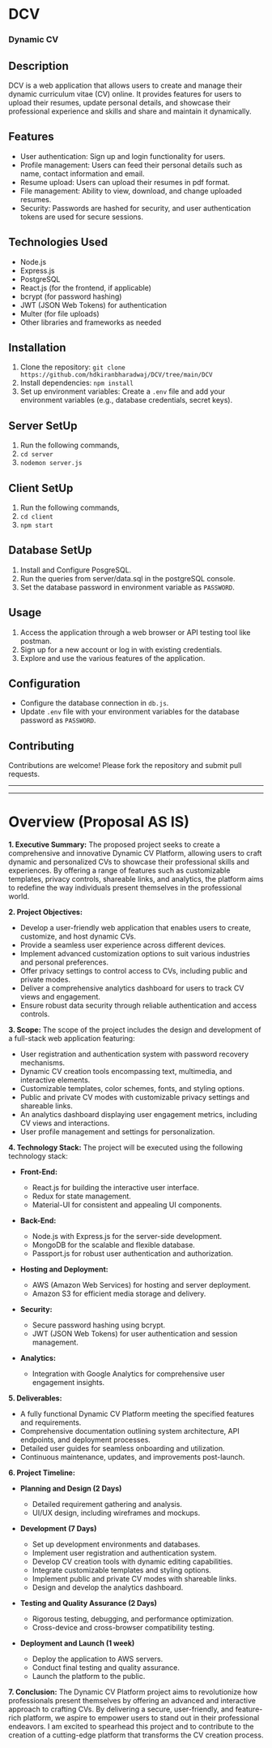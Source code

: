 # DCV

### Dynamic CV

## Description
DCV is a web application that allows users to create and manage their dynamic curriculum vitae (CV) online. It provides features for users to upload their resumes, update personal details, and showcase their professional experience and skills and share and maintain it dynamically.

## Features
- User authentication: Sign up and login functionality for users.
- Profile management: Users can feed their personal details such as name, contact information and email.
- Resume upload: Users can upload their resumes in pdf format.
- File management: Ability to view, download, and change uploaded resumes.
- Security: Passwords are hashed for security, and user authentication tokens are used for secure sessions.

## Technologies Used
- Node.js
- Express.js
- PostgreSQL
- React.js (for the frontend, if applicable)
- bcrypt (for password hashing)
- JWT (JSON Web Tokens) for authentication
- Multer (for file uploads)
- Other libraries and frameworks as needed

## Installation
1. Clone the repository: `git clone https://github.com/hdkiranbharadwaj/DCV/tree/main/DCV`
2. Install dependencies: `npm install`
3. Set up environment variables: Create a `.env` file and add your environment variables (e.g., database credentials, secret keys).

## Server SetUp
1. Run the following commands,
2. `cd server`
3. `nodemon server.js`

## Client SetUp
1. Run the following commands,
2. `cd client`
3. `npm start`

## Database SetUp
1. Install and Configure PosgreSQL.
2. Run the queries from server/data.sql in the postgreSQL console.
3. Set the database password in environment variable as `PASSWORD`.
   
## Usage
1. Access the application through a web browser or API testing tool like postman.
2. Sign up for a new account or log in with existing credentials.
3. Explore and use the various features of the application.

## Configuration
- Configure the database connection in `db.js`.
- Update `.env` file with your environment variables for the database password as `PASSWORD`.

## Contributing
Contributions are welcome! Please fork the repository and submit pull requests.



---
---
# Overview (Proposal AS IS)
**1. Executive Summary:**
The proposed project seeks to create a comprehensive and innovative Dynamic CV Platform, allowing users to craft dynamic and personalized CVs to showcase their professional skills and experiences. By offering a range of features such as customizable templates, privacy controls, shareable links, and analytics, the platform aims to redefine the way individuals present themselves in the professional world.

**2. Project Objectives:**
- Develop a user-friendly web application that enables users to create, customize, and host dynamic CVs.
- Provide a seamless user experience across different devices.
- Implement advanced customization options to suit various industries and personal preferences.
- Offer privacy settings to control access to CVs, including public and private modes.
- Deliver a comprehensive analytics dashboard for users to track CV views and engagement.
- Ensure robust data security through reliable authentication and access controls.

**3. Scope:**
The scope of the project includes the design and development of a full-stack web application featuring:
- User registration and authentication system with password recovery mechanisms.
- Dynamic CV creation tools encompassing text, multimedia, and interactive elements.
- Customizable templates, color schemes, fonts, and styling options.
- Public and private CV modes with customizable privacy settings and shareable links.
- An analytics dashboard displaying user engagement metrics, including CV views and interactions.
- User profile management and settings for personalization.

**4. Technology Stack:**
The project will be executed using the following technology stack:
- **Front-End:**
  - React.js for building the interactive user interface.
  - Redux for state management.
  - Material-UI for consistent and appealing UI components.
  
- **Back-End:**
  - Node.js with Express.js for the server-side development.
  - MongoDB for the scalable and flexible database.
  - Passport.js for robust user authentication and authorization.
  
- **Hosting and Deployment:**
  - AWS (Amazon Web Services) for hosting and server deployment.
  - Amazon S3 for efficient media storage and delivery.
  
- **Security:**
  - Secure password hashing using bcrypt.
  - JWT (JSON Web Tokens) for user authentication and session management.
  
- **Analytics:**
  - Integration with Google Analytics for comprehensive user engagement insights.

**5. Deliverables:**
- A fully functional Dynamic CV Platform meeting the specified features and requirements.
- Comprehensive documentation outlining system architecture, API endpoints, and deployment processes.
- Detailed user guides for seamless onboarding and utilization.
- Continuous maintenance, updates, and improvements post-launch.

**6. Project Timeline:**
- **Planning and Design (2 Days)**
  - Detailed requirement gathering and analysis.
  - UI/UX design, including wireframes and mockups.
  
- **Development (7 Days)**
  - Set up development environments and databases.
  - Implement user registration and authentication system.
  - Develop CV creation tools with dynamic editing capabilities.
  - Integrate customizable templates and styling options.
  - Implement public and private CV modes with shareable links.
  - Design and develop the analytics dashboard.
  
- **Testing and Quality Assurance (2 Days)**
  - Rigorous testing, debugging, and performance optimization.
  - Cross-device and cross-browser compatibility testing.
  
- **Deployment and Launch (1 week)**
  - Deploy the application to AWS servers.
  - Conduct final testing and quality assurance.
  - Launch the platform to the public.

**7. Conclusion:**
The Dynamic CV Platform project aims to revolutionize how professionals present themselves by offering an advanced and interactive approach to crafting CVs. By delivering a secure, user-friendly, and feature-rich platform, we aspire to empower users to stand out in their professional endeavors. I am excited to spearhead this project and to contribute to the creation of a cutting-edge platform that transforms the CV creation process.
